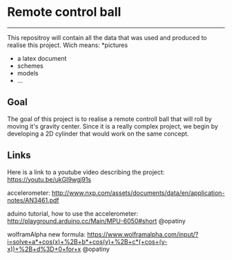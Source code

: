 # Remote control ball
------
This repositroy will contain all the data that was used and produced to realise this project. Wich means:
*pictures
* a latex document
* schemes
* models
* ...

## Goal

The goal of this project is to realise a remote controll ball that will roll by moving it's gravity center. Since it is a really complex project, we begin by developing a 2D cylinder that would work on the same concept.


## Links
Here is a link to a youtube video describing the project: https://youtu.be/ukGI9wgj91s

accelerometer: http://www.nxp.com/assets/documents/data/en/application-notes/AN3461.pdf

aduino tutorial, how to use the accelerometer: http://playground.arduino.cc/Main/MPU-6050#short
 @opatiny

wolframAlpha new formula: https://www.wolframalpha.com/input/?i=solve+a*+cos(x)+%2B+b*+cos(y)+%2B+c*(+cos+(y-x))+%2B+d%3D+0+for+x
 @opatiny
  
            
 
